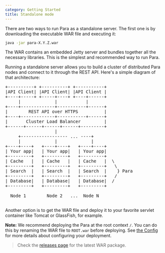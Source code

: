 ```yaml
---
category: Getting Started
title: Standalone mode
---
```


There are two ways to run Para as a standalone server. The first one is by downloading the executable WAR file and executing it:

```bash
java -jar para-X.Y.Z.war
```

The WAR contains an embedded Jetty server and bundles together all the necessary libraries. This is the simplest and
recommended way to run Para.

Running a standalone server allows you to build a cluster of distributed Para nodes and connect to it
through the REST API. Here's a simple diagram of that architecture:

<pre>
+----------+ +----------+ +-----------+
|API Client| |API Client| |API Client |
+----+-----+ +-----+----+ +----+------+
     |             |           |
+----+-------------+-----------+------+
|        REST API over HTTPS          |
+----+-------------+-----------+------+
|       Cluster Load Balancer         |
+------+------+------+------+---------+
                   |
     +------------------ ... ----+
     |             |             |
+----+----+   +----+----+   +----+----+
| Your app|   | Your app|   | Your app|
+---------+   +---------+   +---------+
| Cache   |   | Cache   |   | Cache   |  \
+---------+   +---------+   +---------+   \
| Search  |   | Search  |   | Search  |    } Para
+---------+   +---------+   +---------+   /
| Database|   | Database|   | Database|  /
+---------+   +---------+   +---------+

  Node 1        Node 2   ...  Node N

</pre>


Another option is to get the WAR file and deploy it to your favorite servlet container like Tomcat or
GlassFish, for example.

**Note:** We recommend deploying the Para at the root context `/`. You can do this by renaming the WAR file
to `ROOT.war` before deploying. See [the Config](#005-config) for more details about configuring your deployment.

> Check the [releases page](https://github.com/erudika/para/releases) for the latest WAR package.
